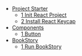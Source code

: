 * [Project Starter]()
  * [1 Init React Project](/en-us/1-1-Init-React-Project.md)
  * [2 Install React Keycap](/en-us/1-2-Install-React-Keycap.md)
* [Components]()
  * [1 Button](/en-us/2-1-Button.md)
* [BookStory]()
  * [1 Run BookStory](/en-us/3-1-Run-BookStory.md)